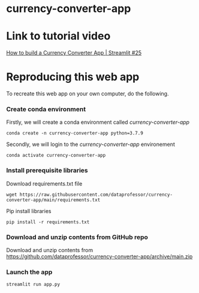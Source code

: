 # currency-converter-app

# Link to tutorial video

[How to build a Currency Converter App | Streamlit #25](https://youtu.be/2gtlSLCTHH0)

# Reproducing this web app
To recreate this web app on your own computer, do the following.

### Create conda environment
Firstly, we will create a conda environment called *currency-converter-app*
```
conda create -n currency-converter-app python=3.7.9
```
Secondly, we will login to the *currency-converter-app* environement
```
conda activate currency-converter-app
```
### Install prerequisite libraries

Download requirements.txt file

```
wget https://raw.githubusercontent.com/dataprofessor/currency-converter-app/main/requirements.txt

```

Pip install libraries
```
pip install -r requirements.txt
```

###  Download and unzip contents from GitHub repo

Download and unzip contents from https://github.com/dataprofessor/currency-converter-app/archive/main.zip

###  Launch the app

```
streamlit run app.py
```